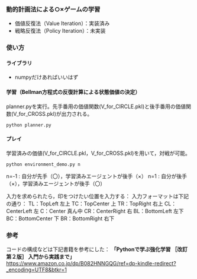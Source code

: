 ### 動的計画法による○×ゲームの学習
- 価値反復法（Value Iteration）：実装済み
- 戦略反復法（Policy Iteration）：未実装

### 使い方
#### ライブラリ
- numpyだけあればいいはず

#### 学習（Bellman方程式の反復計算による状態価値の決定）
planner.pyを実行。先手番用の価値関数(V_for_CIRCLE.pkl)と後手番用の価値関数(V_for_CROSS.pkl)が出力される。
```
python planner.py
```

#### プレイ
学習済みの価値(V_for_CIRCLE.pkl，V_for_CROSS.pkl)を用いて，対戦が可能。
```
python environment_demo.py n
```
n=-1 : 自分が先手（〇），学習済みエージェントが後手（×）
n=1 : 自分が後手（×），学習済みエージェントが後手（〇）

入力を求められたら，印をつけたい位置を入力する：
入力フォーマットは下記の通り：
TL：TopLeft 左上
TC：TopCenter 上
TR：TopRight 右上
CL：CenterLeft 左
C：Center 真ん中
CR：CenterRight 右
BL：BottomLeft 左下
BC：BottomCenter 下
BR：BottomRight 右下

### 参考
コードの構成などは下記書籍を参考にした：
**「Pythonで学ぶ強化学習 ［改訂第２版］ 入門から実践まで」**
https://www.amazon.co.jp/dp/B082HNNGQG/ref=dp-kindle-redirect?_encoding=UTF8&btkr=1